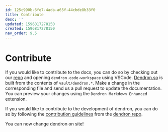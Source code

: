 ```yaml
---
id: 125c990b-6fe7-4ada-a65f-44cbde8b33f0
title: Contribute
desc: ''
updated: 1596817278150
created: 1596817278150
nav_order: 9.5
---
```


# Contribute

If you would like to contribute to the docs, you can do so by checking out our [repo](https://github.com/dendronhq/dendron-template) and opening `dendron.code-workspace` using VSCode.  [Dendron.so](https://www.dendron.so) is built from the contents of `vault/dendron.*`. Make a change in the corresponding file and send us a pull request to update the documentation. You can preview your changes using the `Dendron Markdown Enhanced` extension.

If you would like to contribute to the development of dendron, you can do so by following the [contribution guidelines](https://github.com/dendronhq/dendron/blob/master/docs/CONTRIBUTING.md) from the [dendron repo](https://github.com/dendronhq/dendron).

You can now change dendron on site!
